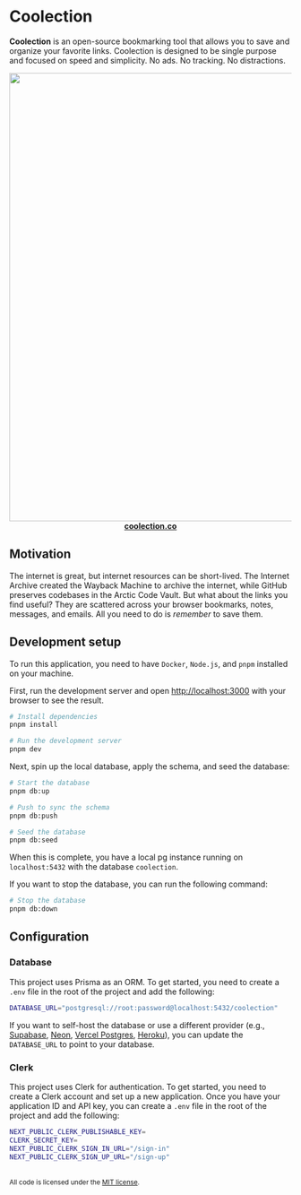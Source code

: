# Coolection

**Coolection** is an open-source bookmarking tool that allows you to save and organize your favorite links. Coolection is designed to be single purpose and focused on speed and simplicity. No ads. No tracking. No distractions.

<p align="center">
  <a href="https://coolection.co">
    <img src="https://github.com/lovincyrus/coolection/assets/1021101/55bfc6d3-0f44-4a07-91c8-9b4d01bfc5c6" width="800">
    <br>
    <strong>coolection.co</strong>
  </a>
</p>

## Motivation

The internet is great, but internet resources can be short-lived. The Internet Archive created the Wayback Machine to archive the internet, while GitHub preserves codebases in the Arctic Code Vault. But what about the links you find useful? They are scattered across your browser bookmarks, notes, messages, and emails. All you need to do is _remember_ to save them.

## Development setup

To run this application, you need to have `Docker`, `Node.js`, and `pnpm` installed on your machine.

First, run the development server and open [http://localhost:3000](http://localhost:3000) with your browser to see the result.

```bash
# Install dependencies
pnpm install

# Run the development server
pnpm dev
```

Next, spin up the local database, apply the schema, and seed the database:

```bash
# Start the database
pnpm db:up

# Push to sync the schema
pnpm db:push

# Seed the database
pnpm db:seed
```

When this is complete, you have a local pg instance running on `localhost:5432` with the database `coolection`.

If you want to stop the database, you can run the following command:

```bash
# Stop the database
pnpm db:down
```

## Configuration

### Database

This project uses Prisma as an ORM. To get started, you need to create a `.env` file in the root of the project and add the following:

```bash
DATABASE_URL="postgresql://root:password@localhost:5432/coolection"
```

If you want to self-host the database or use a different provider (e.g., [Supabase](https://supabase.com/database), [Neon](https://neon.tech), [Vercel Postgres](https://vercel.com/docs/storage/vercel-postgres), [Heroku](https://elements.heroku.com/addons/heroku-postgresql)), you can update the `DATABASE_URL` to point to your database.

### Clerk

This project uses Clerk for authentication. To get started, you need to create a Clerk account and set up a new application. Once you have your application ID and API key, you can create a `.env` file in the root of the project and add the following:

```bash
NEXT_PUBLIC_CLERK_PUBLISHABLE_KEY=
CLERK_SECRET_KEY=
NEXT_PUBLIC_CLERK_SIGN_IN_URL="/sign-in"
NEXT_PUBLIC_CLERK_SIGN_UP_URL="/sign-up"
```

<br>

<sup>
All code is licensed under the <a href="LICENSE">MIT license</a>.
</sup>
